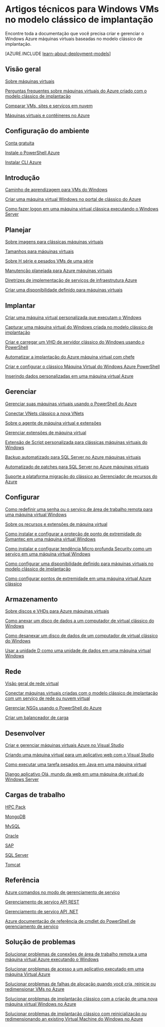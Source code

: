 <properties
   pageTitle="Artigos técnicos para VMs clássico do Windows | Microsoft Azure"
   description="Uma lista completa de artigos de documentação do Microsoft Azure para máquinas virtuais do Windows no modelo clássico de implantação"
   services="virtual-machines-windows"
   documentationCenter=""
   authors="cynthn"
   manager="timlt"
   tags="azure-service-management"
   editor=""/>

<tags
   ms.service="virtual-machines-windows"
   ms.devlang="na"
   ms.topic="article"
   ms.tgt_pltfrm="vm-windows"
   ms.workload="infrastructure-services"
   ms.date="08/05/2016"
   ms.author="cynthn"/>

# <a name="technical-articles-for-windows-vms-in-the-classic-deployment-model"></a>Artigos técnicos para Windows VMs no modelo clássico de implantação


Encontre toda a documentação que você precisa criar e gerenciar o Windows Azure máquinas virtuais baseadas no modelo clássico de implantação.

[AZURE.INCLUDE [learn-about-deployment-models](../../includes/learn-about-deployment-models-classic-include.md)]


## <a name="overview"></a>Visão geral

[Sobre máquinas virtuais](virtual-machines-windows-about.md)

[Perguntas frequentes sobre máquinas virtuais do Azure criado com o modelo clássico de implantação](virtual-machines-windows-classic-faq.md)

[Comparar VMs, sites e serviços em nuvem](../app-service-web/choose-web-site-cloud-service-vm.md)

[Máquinas virtuais e contêineres no Azure](virtual-machines-windows-containers.md)



## <a name="environment-setup"></a>Configuração do ambiente

[Conta gratuita](https://azure.microsoft.com/free/)
 
[Instale o PowerShell Azure](../powershell-install-configure.md)

[Instalar CLI Azure](../xplat-cli-install.md)


## <a name="get-started"></a>Introdução
[Caminho de aprendizagem para VMs do Windows](https://azure.microsoft.com/documentation/learning-paths/virtual-machines/)

[Criar uma máquina virtual Windows no portal de clássico do Azure](virtual-machines-windows-classic-tutorial.md)

[Como fazer logon em uma máquina virtual clássica executando o Windows Server](virtual-machines-windows-classic-connect-logon.md)




## <a name="plan"></a>Planejar

[Sobre imagens para clássicas máquinas virtuais](virtual-machines-windows-classic-about-images.md)

[Tamanhos para máquinas virtuais](virtual-machines-windows-sizes.md)

[Sobre H série e pesados VMs de uma série](virtual-machines-windows-a8-a9-a10-a11-specs.md)

[Manutenção planejada para Azure máquinas virtuais](virtual-machines-windows-planned-maintenance.md)

[Diretrizes de implementação de serviços de infraestrutura Azure](virtual-machines-windows-infrastructure-subscription-accounts-guidelines.md)

[Criar uma disponibilidade definido para máquinas virtuais](virtual-machines-windows-classic-configure-availability.md)


## <a name="deploy"></a>Implantar

[Criar uma máquina virtual personalizada que executam o Windows](virtual-machines-windows-classic-createportal.md)

[Capturar uma máquina virtual do Windows criada no modelo clássico de implantação](virtual-machines-windows-classic-capture-image.md)

[Criar e carregar um VHD de servidor clássico do Windows usando o PowerShell](virtual-machines-windows-classic-createupload-vhd.md)

[Automatizar a implantação do Azure máquina virtual com chefe](virtual-machines-windows-chef-automation.md)

[Criar e configurar o clássico Máquina Virtual do Windows Azure PowerShell](virtual-machines-windows-classic-create-powershell.md)

[Inserindo dados personalizadas em uma máquina virtual Azure](virtual-machines-windows-classic-inject-custom-data.md)


## <a name="manage"></a>Gerenciar

[Gerenciar suas máquinas virtuais usando o PowerShell do Azure](virtual-machines-windows-classic-manage-psh.md)
    
[Conectar VNets clássico a nova VNets](../vpn-gateway/vpn-gateway-connect-different-deployment-models-powershell.md)
    
[Sobre o agente de máquina virtual e extensões](virtual-machines-windows-classic-agents-and-extensions.md)

[Gerenciar extensões de máquina virtual](virtual-machines-windows-classic-manage-extensions.md)

[Extensão de Script personalizada para clássicas máquinas virtuais do Windows](virtual-machines-windows-classic-extensions-customscript.md)

[Backup automatizado para SQL Server no Azure máquinas virtuais](virtual-machines-windows-classic-sql-automated-backup.md)

[Automatizado de patches para SQL Server no Azure máquinas virtuais](virtual-machines-windows-classic-sql-automated-patching.md)

[Suporte a plataforma migração do clássico ao Gerenciador de recursos do Azure](virtual-machines-windows-migration-classic-resource-manager-deep-dive.md)



## <a name="configure"></a>Configurar

[Como redefinir uma senha ou o serviço de área de trabalho remota para uma máquina virtual Windows](virtual-machines-windows-reset-rdp.md)

[Sobre os recursos e extensões de máquina virtual](virtual-machines-windows-extensions-features.md)

[Como instalar e configurar a proteção de ponto de extremidade do Symantec em uma máquina virtual Windows](virtual-machines-windows-classic-install-symantec.md)
    
[Como instalar e configurar tendência Micro profunda Security como um serviço em uma máquina virtual Windows](virtual-machines-windows-classic-install-trend.md)

[Como configurar uma disponibilidade definido para máquinas virtuais no modelo clássico de implantação](virtual-machines-windows-classic-configure-availability.md)

[Como configurar pontos de extremidade em uma máquina virtual Azure clássico](virtual-machines-windows-classic-setup-endpoints.md)

## <a name="storage"></a>Armazenamento

[Sobre discos e VHDs para Azure máquinas virtuais](virtual-machines-windows-about-disks-vhds.md)
    
[Como anexar um disco de dados a um computador de virtual clássico do Windows](virtual-machines-windows-classic-attach-disk.md)

[Como desanexar um disco de dados de um computador de virtual clássico do Windows](virtual-machines-windows-classic-detach-disk.md)

[Usar a unidade D como uma unidade de dados em uma máquina virtual Windows](virtual-machines-windows-classic-change-drive-letter.md)

## <a name="networking"></a>Rede

[Visão geral de rede virtual](../virtual-network/virtual-networks-overview.md)

[Conectar máquinas virtuais criadas com o modelo clássico de implantação com um serviço de rede ou nuvem virtual](virtual-machines-windows-classic-connect-vms.md)
    
[Gerenciar NSGs usando o PowerShell do Azure](../virtual-network/virtual-networks-create-nsg-classic-ps.md)
    
[Criar um balanceador de carga](../load-balancer/load-balancer-get-started-internet-classic-portal.md)

    

## <a name="develop"></a>Desenvolver

[Criar e gerenciar máquinas virtuais Azure no Visual Studio](virtual-machines-windows-classic-manage-visual-studio.md)

[Criando uma máquina virtual para um aplicativo web com o Visual Studio](virtual-machines-windows-classic-web-app-visual-studio.md)

[Como executar uma tarefa pesados em Java em uma máquina virtual](virtual-machines-windows-classic-java-run-compute-intensive-task.md)

[Django aplicativo Olá, mundo da web em uma máquina de virtual do Windows Server](virtual-machines-windows-classic-python-django-web-app.md)
        


## <a name="workloads"></a>Cargas de trabalho

[HPC Pack](virtual-machines-windows-hpcpack-cluster-options.md)

[MongoDB](virtual-machines-windows-classic-install-mongodb.md)

[MySQL](virtual-machines-windows-classic-mysql-2008r2.md)

[Oracle](http://www.oracle.com/technetwork/topics/cloud/faq-1963009.html#support)

[SAP](virtual-machines-windows-classic-sap-get-started.md)

[SQL Server](virtual-machines-windows-sql-server-iaas-overview.md)

[Tomcat](virtual-machines-windows-classic-java-run-tomcat-app-server.md)


## <a name="reference"></a>Referência
[Azure comandos no modo de gerenciamento de serviço](../virtual-machines-command-line-tools.md)

[Gerenciamento de serviço API REST](https://msdn.microsoft.com/library/azure/ee460799.aspx)

[Gerenciamento de serviço API .NET](https://msdn.microsoft.com/library/azure/mt420161.aspx)

[Azure documentação de referência de cmdlet do PowerShell de gerenciamento de serviço](https://msdn.microsoft.com/library/azure/dn708504.aspx)

## <a name="troubleshooting"></a>Solução de problemas

[Solucionar problemas de conexões de área de trabalho remota a uma máquina virtual Azure executando o Windows](virtual-machines-windows-troubleshoot-rdp-connection.md)

[Solucionar problemas de acesso a um aplicativo executado em uma máquina Virtual Azure](virtual-machines-windows-troubleshoot-app-connection.md)

[Solucionar problemas de falhas de alocação quando você cria, reinicie ou redimensionar VMs no Azure](virtual-machines-windows-allocation-failure.md)

[Solucionar problemas de implantação clássico com a criação de uma nova máquina virtual Windows no Azure](virtual-machines-windows-classic-troubleshoot-deployment-new-vm.md)

[Solucionar problemas de implantação clássico com reinicialização ou redimensionando an existing Virtual Machine do Windows no Azure](windows/classic/virtual-machines-windows-classic-restart-resize-error-troubleshooting.md)




